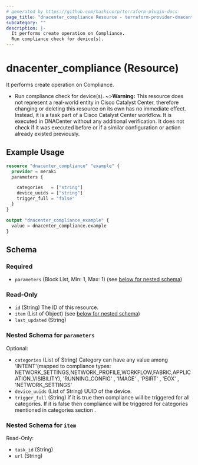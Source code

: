 ```yaml
---
# generated by https://github.com/hashicorp/terraform-plugin-docs
page_title: "dnacenter_compliance Resource - terraform-provider-dnacenter"
subcategory: ""
description: |-
  It performs create operation on Compliance.
  Run compliance check for device(s).
---
```


# dnacenter_compliance (Resource)

It performs create operation on Compliance.

- Run compliance check for device(s).
~>**Warning:**
This resource does not represent a real-world entity in Cisco Catalyst Center, therefore changing or deleting this resource on its own has no immediate effect.
Instead, it is a task part of a Cisco Catalyst Center workflow. It is executed in DNACenter without any additional verification. It does not check if it was executed before or if a similar configuration or action already existed previously.

## Example Usage

```terraform
resource "dnacenter_compliance" "example" {
  provider = meraki
  parameters {

    categories   = ["string"]
    device_uuids = ["string"]
    trigger_full = "false"
  }
}

output "dnacenter_compliance_example" {
  value = dnacenter_compliance.example
}
```

<!-- schema generated by tfplugindocs -->
## Schema

### Required

- `parameters` (Block List, Min: 1, Max: 1) (see [below for nested schema](#nestedblock--parameters))

### Read-Only

- `id` (String) The ID of this resource.
- `item` (List of Object) (see [below for nested schema](#nestedatt--item))
- `last_updated` (String)

<a id="nestedblock--parameters"></a>
### Nested Schema for `parameters`

Optional:

- `categories` (List of String) Category can have any value among 'INTENT'(mapped to compliance types: NETWORK_SETTINGS,NETWORK_PROFILE,WORKFLOW,FABRIC,APPLICATION_VISIBILITY), 'RUNNING_CONFIG' , 'IMAGE' , 'PSIRT' , 'EOX' , 'NETWORK_SETTINGS'
- `device_uuids` (List of String) UUID of the device.
- `trigger_full` (String) if it is true then compliance will be triggered for all categories. If it is false then compliance will be triggered for categories mentioned in categories section .


<a id="nestedatt--item"></a>
### Nested Schema for `item`

Read-Only:

- `task_id` (String)
- `url` (String)
